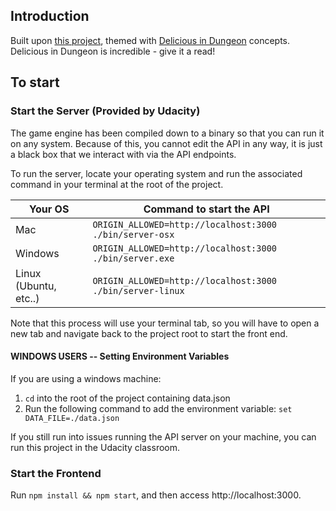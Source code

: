 ## Introduction
Built upon [this project](https://github.com/udacity/nd032-c3-asynchronous-programming-with-javascript-project-starter), themed with [Delicious in Dungeon](https://www.animenewsnetwork.com/encyclopedia/manga.php?id=17164) concepts.
Delicious in Dungeon is incredible - give it a read!

## To start
### Start the Server (Provided by Udacity)
The game engine has been compiled down to a binary so that you can run it on any system. Because of this, you cannot edit the API in any way, it is just a black box that we interact with via the API endpoints.

To run the server, locate your operating system and run the associated command in your terminal at the root of the project.

| Your OS               | Command to start the API                                  |
| --------------------- | --------------------------------------------------------- |
| Mac                   | `ORIGIN_ALLOWED=http://localhost:3000 ./bin/server-osx`   |
| Windows               | `ORIGIN_ALLOWED=http://localhost:3000 ./bin/server.exe`   |
| Linux (Ubuntu, etc..) | `ORIGIN_ALLOWED=http://localhost:3000 ./bin/server-linux` |

Note that this process will use your terminal tab, so you will have to open a new tab and navigate back to the project root to start the front end.

#### WINDOWS USERS -- Setting Environment Variables
If you are using a windows machine:
1. `cd` into the root of the project containing data.json
2. Run the following command to add the environment variable:
```set DATA_FILE=./data.json```

If you still run into issues running the API server on your machine, you can run this project in the Udacity classroom.

### Start the Frontend
Run `npm install && npm start`, and then access http://localhost:3000.
